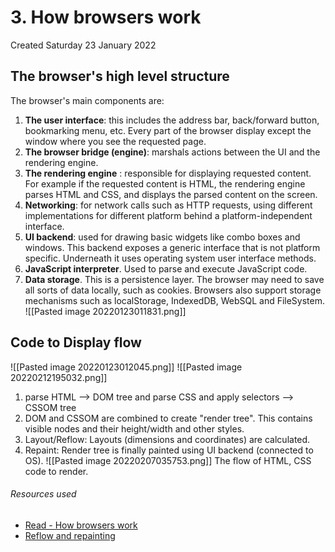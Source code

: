 # 3. How browsers work
Created Saturday 23 January 2022

## The browser's high level structure
The browser's main components are:
1.  **The user interface**: this includes the address bar, back/forward button, bookmarking menu, etc. Every part of the browser display except the window where you see the requested page.
2.  **The browser bridge (engine)**: marshals actions between the UI and the rendering engine.
3.  **The rendering engine** : responsible for displaying requested content. For example if the requested content is HTML, the rendering engine parses HTML and CSS, and displays the parsed content on the screen.
4.  **Networking**: for network calls such as HTTP requests, using different implementations for different platform behind a platform-independent interface.
5.  **UI backend**: used for drawing basic widgets like combo boxes and windows. This backend exposes a generic interface that is not platform specific. Underneath it uses operating system user interface methods.
6.  **JavaScript interpreter**. Used to parse and execute JavaScript code.
7.  **Data storage**. This is a persistence layer. The browser may need to save all sorts of data locally, such as cookies. Browsers also support storage mechanisms such as localStorage, IndexedDB, WebSQL and FileSystem.
![[Pasted image 20220123011831.png]]


## Code to Display flow
![[Pasted image 20220123012045.png]]
![[Pasted image 20220212195032.png]]
1. parse HTML --> DOM tree and parse CSS and apply selectors --> CSSOM tree
2. DOM and CSSOM are combined to create "render tree". This contains visible nodes and their height/width and other styles.
3. Layout/Reflow: Layouts (dimensions and coordinates) are calculated.
4. Repaint: Render tree is finally painted using UI backend (connected to OS).
![[Pasted image 20220207035753.png]]
The flow of HTML, CSS code to render.

###### Resources used
- [Read - How browsers work](https://www.html5rocks.com/en/tutorials/internals/howbrowserswork/)
- [Reflow and repainting](https://gist.github.com/faressoft/36cdd64faae21ed22948b458e6bf04d5)